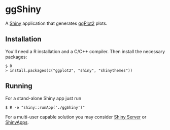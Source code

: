 # ggShiny

A [Shiny](https://shiny.rstudio.com/) application that generates [ggPlot2](http://ggplot2.tidyverse.org/) plots.

## Installation
You'll need a R installation and a C/C++ compiler. Then install the necessary
packages:

```
$ R
> install.packages(c("ggplot2", "shiny", "shinythemes"))
```

## Running
For a stand-alone Shiny app just run

```
$ R -e "shiny::runApp('./ggShiny')"
```

For a multi-user capable solution you may consider [Shiny
Server](https://www.rstudio.com/products/shiny/shiny-server/) or
[ShinyApps](http://www.shinyapps.io/).
